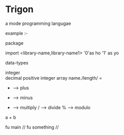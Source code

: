 # Trigon

a mode programming langugae 

example :-

package <name>
  
import <library-name,library-name1> '0'as ho '1' as yo 

  
  data-types
  
  integer  
  decimal 
  positive integer 
  array name./length/ = 
  
  
  + --> plus
  - --> minus
  * --> multiply
  / --> divide
  % --> modulo
  
  
  
  a + b
  
  
  
  
fu main<integer postive-integer  negative-integer> 
  //
  fu something
  // 
